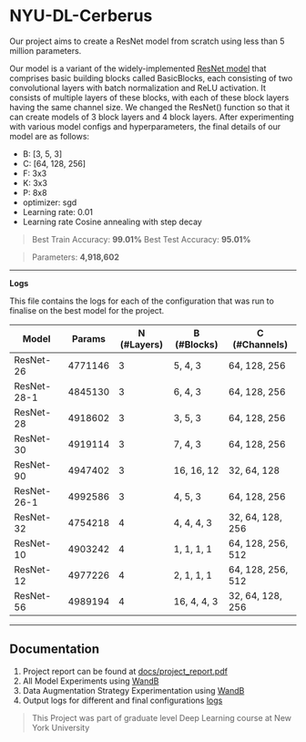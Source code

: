 # **NYU-DL-Cerberus**

Our project aims to create a ResNet model from scratch using less than 5 million parameters. 

Our model is a variant of the widely-implemented [ResNet model](https://github.com/kuangliu/pytorch-cifar) that comprises basic building blocks called BasicBlocks, each consisting of two convolutional layers with batch normalization and ReLU activation. It consists of multiple layers of these blocks, with each of these block layers having the same channel size. We changed the ResNet() function so that it can create models of 3 block layers and 4 block layers. After experimenting with various model configs and hyperparameters, the final details of our model are as follows:

- B: [3, 5, 3]
- C: [64, 128, 256]
- F:  3x3
- K:  3x3
- P:  8x8
- optimizer: sgd
- Learning rate: 0.01
- Learning rate Cosine annealing with step decay

> Best Train Accuracy: **99.01%**
> Best Test Accuracy: **95.01%**

> Parameters: **4,918,602**

---
**Logs**

This file contains the logs for each of the configuration that was run to finalise on the best model for the project. 

| Model       | Params   | N (#Layers) | B (#Blocks) | C (#Channels)       |
|-------------|----------|-------------|-------------|---------------------|
| ResNet-26   | 4771146  | 3           | 5, 4, 3     | 64, 128, 256        |
| ResNet-28-1 | 4845130  | 3           | 6, 4, 3     | 64, 128, 256        |
| ResNet-28   | 4918602  | 3           | 3, 5, 3     | 64, 128, 256        |
| ResNet-30   | 4919114  | 3           | 7, 4, 3     | 64, 128, 256        |
| ResNet-90   | 4947402  | 3           | 16, 16, 12  | 32, 64, 128         |
| ResNet-26-1 | 4992586  | 3           | 4, 5, 3     | 64, 128, 256        |
| ResNet-32   | 4754218  | 4           | 4, 4, 4, 3  | 32, 64, 128, 256    |
| ResNet-10   | 4903242  | 4           | 1, 1, 1, 1  | 64, 128, 256, 512   |
| ResNet-12   | 4977226  | 4           | 2, 1, 1, 1  | 64, 128, 256, 512   |
| ResNet-56   | 4989194  | 4           | 16, 4, 4, 3 | 32, 64, 128, 256    |

---

## **Documentation**

1. Project report can be found at [docs/project_report.pdf](https://github.com/itskavyagupta/NYU-DL-Cerberus/blob/main/docs/Report.pdf)
2. All Model Experiments using [WandB](https://api.wandb.ai/links/classical/vhpf97st)
3. Data Augmentation Strategy Experimentation using [WandB](https://api.wandb.ai/links/classical/r30pm7oh)
4. Output logs for different and final configurations [logs](https://github.com/itskavyagupta/NYU-DL-Cerberus/tree/main/logs)

> This Project was part of graduate level Deep Learning course at New York University
